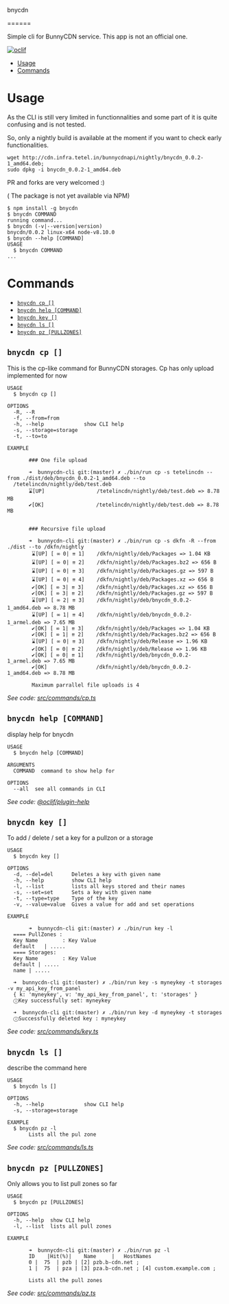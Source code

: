 bnycdn

======

Simple cli for BunnyCDN service. This app is not an official one.

[![oclif](https://img.shields.io/badge/cli-oclif-brightgreen.svg)](https://oclif.io)
<!-- [![Version](https://img.shields.io/npm/v/bnycdn.svg)](https://npmjs.org/package/bnycdn)
#[![Downloads/week](https://img.shields.io/npm/dw/bnycdn.svg)](https://npmjs.org/package/bnycdn)
[![License](https://img.shields.io/npm/l/bnycdn.svg)](https://github.com/DKFN/bnycdn/blob/master/package.json)
!-->

<!-- toc -->
* [Usage](#usage)
* [Commands](#commands)
<!-- tocstop -->
# Usage
<!-- usage -->
As the CLI is still very limited in functionnalities and some part of it is quite confusing and is not tested.

So, only a nightly build is available at the moment if you want to check early functionalities.
```sh-session
wget http://cdn.infra.tetel.in/bunnycdnapi/nightly/bnycdn_0.0.2-1_amd64.deb;
sudo dpkg -i bnycdn_0.0.2-1_amd64.deb
```

PR and forks are very welcomed :)

( The package is not yet available via NPM)
```sh-session
$ npm install -g bnycdn
$ bnycdn COMMAND
running command...
$ bnycdn (-v|--version|version)
bnycdn/0.0.2 linux-x64 node-v8.10.0
$ bnycdn --help [COMMAND]
USAGE
  $ bnycdn COMMAND
...
```
<!-- usagestop -->
# Commands
<!-- commands -->
* [`bnycdn cp []`](#bnycdn-cp)
* [`bnycdn help [COMMAND]`](#bnycdn-help-command)
* [`bnycdn key []`](#bnycdn-key)
* [`bnycdn ls []`](#bnycdn-ls)
* [`bnycdn pz [PULLZONES]`](#bnycdn-pz-pullzones)

## `bnycdn cp []`

This is the cp-like command for BunnyCDN storages. Cp has only upload implemented for now

```
USAGE
  $ bnycdn cp []

OPTIONS
  -R, --R
  -f, --from=from
  -h, --help             show CLI help
  -s, --storage=storage
  -t, --to=to

EXAMPLE

       ### One file upload
    
       ➜  bunnycdn-cli git:(master) ✗ ./bin/run cp -s tetelincdn --from ./dist/deb/bnycdn_0.0.2-1_amd64.deb --to 
  /tetelincdn/nightly/deb/test.deb
       ⌛[UP]                 /tetelincdn/nightly/deb/test.deb => 8.78 MB
       ✔[OK]                 /tetelincdn/nightly/deb/test.deb => 8.78 MB

    
       ### Recursive file upload
    
       ➜  bunnycdn-cli git:(master) ✗ ./bin/run cp -s dkfn -R --from ./dist --to /dkfn/nightly                
        ⌛[UP] [ ∞ 0| ⇈ 1]    /dkfn/nightly/deb/Packages => 1.04 KB
        ⌛[UP] [ ∞ 0| ⇈ 2]    /dkfn/nightly/deb/Packages.bz2 => 656 B
        ⌛[UP] [ ∞ 0| ⇈ 3]    /dkfn/nightly/deb/Packages.gz => 597 B
        ⌛[UP] [ ∞ 0| ⇈ 4]    /dkfn/nightly/deb/Packages.xz => 656 B
        ✔[OK] [ ∞ 3| ⇈ 3]    /dkfn/nightly/deb/Packages.xz => 656 B
        ✔[OK] [ ∞ 3| ⇈ 2]    /dkfn/nightly/deb/Packages.gz => 597 B
        ⌛[UP] [ ∞ 2| ⇈ 3]    /dkfn/nightly/deb/bnycdn_0.0.2-1_amd64.deb => 8.78 MB
        ⌛[UP] [ ∞ 1| ⇈ 4]    /dkfn/nightly/deb/bnycdn_0.0.2-1_armel.deb => 7.65 MB
        ✔[OK] [ ∞ 1| ⇈ 3]    /dkfn/nightly/deb/Packages => 1.04 KB
        ✔[OK] [ ∞ 1| ⇈ 2]    /dkfn/nightly/deb/Packages.bz2 => 656 B
        ⌛[UP] [ ∞ 0| ⇈ 3]    /dkfn/nightly/deb/Release => 1.96 KB
        ✔[OK] [ ∞ 0| ⇈ 2]    /dkfn/nightly/deb/Release => 1.96 KB
        ✔[OK] [ ∞ 0| ⇈ 1]    /dkfn/nightly/deb/bnycdn_0.0.2-1_armel.deb => 7.65 MB
        ✔[OK]                /dkfn/nightly/deb/bnycdn_0.0.2-1_amd64.deb => 8.78 MB
     
        Maximum parrallel file uploads is 4
```

_See code: [src/commands/cp.ts](https://github.com/DKFN/bnycdn/blob/v0.0.2/src/commands/cp.ts)_

## `bnycdn help [COMMAND]`

display help for bnycdn

```
USAGE
  $ bnycdn help [COMMAND]

ARGUMENTS
  COMMAND  command to show help for

OPTIONS
  --all  see all commands in CLI
```

_See code: [@oclif/plugin-help](https://github.com/oclif/plugin-help/blob/v2.1.6/src/commands/help.ts)_

## `bnycdn key []`

To add / delete / set a key for a pullzon or a storage

```
USAGE
  $ bnycdn key []

OPTIONS
  -d, --del=del      Deletes a key with given name
  -h, --help         show CLI help
  -l, --list         lists all keys stored and their names
  -s, --set=set      Sets a key with given name
  -t, --type=type    Type of the key
  -v, --value=value  Gives a value for add and set operations

EXAMPLE

       ➜  bunnycdn-cli git:(master) ✗ ./bin/run key -l  
  ==== PullZones : 
  Key Name        : Key Value
  default   | .....
  ==== Storages: 
  Key Name        : Key Value
  default | .....
  name | .....

  ➜  bunnycdn-cli git:(master) ✗ ./bin/run key -s myneykey -t storages -v my_api_key_from_panel
  { k: 'myneykey', v: 'my_api_key_from_panel', t: 'storages' }
  ⓘKey successfully set: myneykey

  ➜  bunnycdn-cli git:(master) ✗ ./bin/run key -d myneykey -t storages                         
  ⓘSuccessfully deleted key : myneykey
```

_See code: [src/commands/key.ts](https://github.com/DKFN/bnycdn/blob/v0.0.2/src/commands/key.ts)_

## `bnycdn ls []`

describe the command here

```
USAGE
  $ bnycdn ls []

OPTIONS
  -h, --help             show CLI help
  -s, --storage=storage

EXAMPLE
  $ bnycdn pz -l
       Lists all the pul zone
```

_See code: [src/commands/ls.ts](https://github.com/DKFN/bnycdn/blob/v0.0.2/src/commands/ls.ts)_

## `bnycdn pz [PULLZONES]`

Only allows you to list pull zones so far

```
USAGE
  $ bnycdn pz [PULLZONES]

OPTIONS
  -h, --help  show CLI help
  -l, --list  lists all pull zones

EXAMPLE

       ➜  bunnycdn-cli git:(master) ✗ ./bin/run pz -l
       ID    |Hit(%)|    Name     |   HostNames
       0 |  75  | pzb | [2] pzb.b-cdn.net ; 
       1 |  75  | pza | [3] pza.b-cdn.net ; [4] custom.example.com ; 
    
       Lists all the pull zones
```

_See code: [src/commands/pz.ts](https://github.com/DKFN/bnycdn/blob/v0.0.2/src/commands/pz.ts)_
<!-- commandsstop -->
